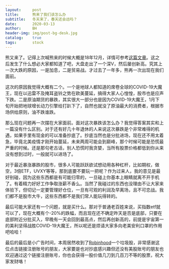 ```yaml
---
layout:     post
title:      熊来了我们该怎么办
subtitle:   冬天来了，春天还会远吗？
date:       2020-03-13
author:     BH
header-img: img/post-bg-desk.jpg
catalog:    true
tags:       stock
---
```


熊又来了。记得上次喊熊来的时候大概是18年12月，详情可参考[这篇文章](https://binpedia.com/2018/12/22/%E5%85%B3%E4%BA%8E%E6%9C%80%E8%BF%91%E8%82%A1%E5%B8%82%E7%9A%84%E4%B8%80%E4%BA%9B%E7%9C%8B%E6%B3%95/)。这之后发生了什么想必大家都知道了吧，大盘走出了一个深V，然后屡创新高。究其上一次大跌的原因，一是加息，二是贸易战。才过去了一年多，熊再一次出现在我们面前。

这次的原因我觉得大概有二个。一个是地球人都知道的席卷全球的COVID-19大魔王，现在以迅雷不及掩耳盗铃之势在欧美蔓延，搞得大家人心惶惶，股市也是应声下跌。二是原油期货的暴跌，其实很大一部分也是因为COVID-19大魔王，1月下旬开始把地球增长动力引擎给打趴下了，自然也就没了原油最大的消费者，根据市场供给原则，油不跌谁跌。

那么现在问题再一次摆在大家面前。面对这次暴跌该怎么办？我觉得答案其实和上一篇没有什么区别。对于还有好几十年退休的人来说这次暴跌是个非常难得的机遇，如果手里有现金的可以准备抄底了。抄底当然也是分批进场，现在还不用太着急，毕竟北美疫情才刚开始蔓延，未来两周可能会到巅峰，那个时候可能是恐慌最严重的时候。还是那句老古话，别人恐慌时我贪婪，当所有股票价格都低到你从来没有想到过时，一般就可以进场了。

对于最近暴涨暴跌的股市，很多人可能跃跃欲试想动用各种杠杆，比如期权，做空，3倍ETF，UVXY等等，那到底要不要玩一把呢？作为过来人，我的意见是最好别碰，因为这些东西都是有可能归零的，一旦碰上你基本上眼睛就离不开手机了。有着精力好好工作争取涨薪不香么。当然了我碰过的东西也没理由不让大家来体验下，但切记一定要管理好仓位，一旦有可观的利润及早离场，且不可恋战。我们都不是股市大牛，这些东西都不是我们常人能玩得转的。

最后可能大家还有一个问题，就是买什么。那对于普通老百姓来说，买指数etf就可以了，现在大概有个-20%的跌幅，而且现在还不确定昨天是否是底部，只要在底部附近分批买入，早晚有一天会回到最高点，然后再创新高的，前提是宇宙第一的美利坚得战胜COVID-19大魔王，所以呢还是烦请大家多向老美安利口罩的作用吧哈哈！

最后的最后是小广告时间，本周居然收到了[Robinhood](http://join.robinhood.com/binh)一个垃圾股，非常感谢这位点击链接注册账号的朋友，大家要是也对抄底感兴趣但还没有美股账号的朋友也欢迎通过这个链接注册账号，你也会获得一股价值几刀到几百刀不等的股票，祝大家发财咯！